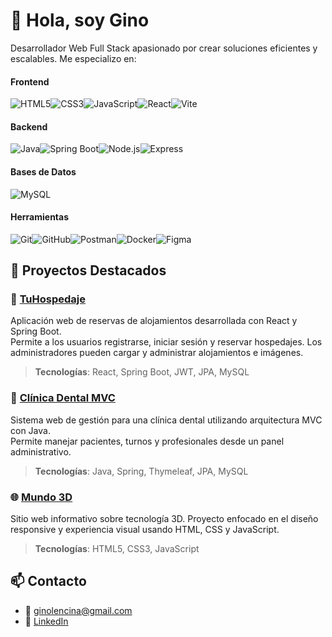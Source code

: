 # 👋 Hola, soy Gino

Desarrollador Web Full Stack apasionado por crear soluciones eficientes y escalables. Me especializo en:

#### **Frontend**
![HTML5](https://img.shields.io/badge/-HTML5-E34F26?logo=html5&logoColor=white&style=flat-square)![CSS3](https://img.shields.io/badge/-CSS3-1572B6?logo=css3&logoColor=white&style=flat-square)![JavaScript](https://img.shields.io/badge/-JavaScript-F7DF1E?logo=javascript&logoColor=black&style=flat-square)![React](https://img.shields.io/badge/-React-61DAFB?logo=react&logoColor=black&style=flat-square)![Vite](https://img.shields.io/badge/-Vite-646CFF?logo=vite&logoColor=white&style=flat-square)

#### **Backend**
![Java](https://img.shields.io/badge/-Java-007396?logo=java&logoColor=white&style=flat-square)![Spring Boot](https://img.shields.io/badge/-Spring%20Boot-6DB33F?logo=spring-boot&logoColor=white&style=flat-square)![Node.js](https://img.shields.io/badge/-Node.js-339933?logo=node.js&logoColor=white&style=flat-square)![Express](https://img.shields.io/badge/-Express-000000?logo=express&logoColor=white&style=flat-square)

#### **Bases de Datos**
![MySQL](https://img.shields.io/badge/-MySQL-4479A1?logo=mysql&logoColor=white&style=flat-square)

#### **Herramientas**
![Git](https://img.shields.io/badge/-Git-F05032?logo=git&logoColor=white&style=flat-square)![GitHub](https://img.shields.io/badge/-GitHub-181717?logo=github&logoColor=white&style=flat-square)![Postman](https://img.shields.io/badge/-Postman-FF6C37?logo=postman&logoColor=white&style=flat-square)![Docker](https://img.shields.io/badge/-Docker-2496ED?logo=docker&logoColor=white&style=flat-square)![Figma](https://img.shields.io/badge/-Figma-F24E1E?logo=figma&logoColor=white&style=flat-square)


## 🚀 Proyectos Destacados
### 🏨 [TuHospedaje](https://github.com/GinoL221/TuHospedaje)
Aplicación web de reservas de alojamientos desarrollada con React y Spring Boot.  
Permite a los usuarios registrarse, iniciar sesión y reservar hospedajes. Los administradores pueden cargar y administrar alojamientos e imágenes.

> **Tecnologías**: React, Spring Boot, JWT, JPA, MySQL

### 🦷 [Clínica Dental MVC](https://github.com/GinoL221/Clinica-Dental-MVC)
Sistema web de gestión para una clínica dental utilizando arquitectura MVC con Java.  
Permite manejar pacientes, turnos y profesionales desde un panel administrativo.

> **Tecnologías**: Java, Spring, Thymeleaf, JPA, MySQL

### 🌐 [Mundo 3D](https://github.com/GinoL221/Mundo-3D)
Sitio web informativo sobre tecnología 3D. Proyecto enfocado en el diseño responsive y experiencia visual usando HTML, CSS y JavaScript.

> **Tecnologías**: HTML5, CSS3, JavaScript

## 📫 Contacto
- 📧 ginolencina@gmail.com
- 💼 [LinkedIn](https://www.linkedin.com/in/ginolencina/)
